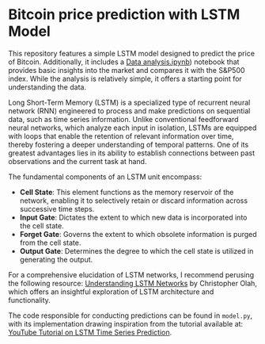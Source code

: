 # Bitcoin price prediction with LSTM Model

This repository features a simple LSTM model designed to predict the price of Bitcoin. Additionally, it includes a [Data analysis.ipynb](https://github.com/sy-122/LSTM_Predict_Bitcoin/blob/main/Data%20analysis.ipynb)) notebook that provides basic insights into the market and compares it with the S&P500 index. While the analysis is relatively simple, it offers a starting point for understanding the data.

Long Short-Term Memory (LSTM) is a specialized type of recurrent neural network (RNN) engineered to process and make predictions on sequential data, such as time series information. Unlike conventional feedforward neural networks, which analyze each input in isolation, LSTMs are equipped with loops that enable the retention of relevant information over time, thereby fostering a deeper understanding of temporal patterns. One of its greatest advantages lies in its ability to establish connections between past observations and the current task at hand.

The fundamental components of an LSTM unit encompass:
- **Cell State**: This element functions as the memory reservoir of the network, enabling it to selectively retain or discard information across successive time steps.
- **Input Gate**: Dictates the extent to which new data is incorporated into the cell state.
- **Forget Gate**: Governs the extent to which obsolete information is purged from the cell state.
- **Output Gate**: Determines the degree to which the cell state is utilized in generating the output.

For a comprehensive elucidation of LSTM networks, I recommend perusing the following resource: [Understanding LSTM Networks](https://colah.github.io/posts/2015-08-Understanding-LSTMs/) by Christopher Olah, which offers an insightful exploration of LSTM architecture and functionality.

The code responsible for conducting predictions can be found in `model.py`, with its implementation drawing inspiration from the tutorial available at: [YouTube Tutorial on LSTM Time Series Prediction](https://www.youtube.com/watch?v=GFSiL6zEZF0).

